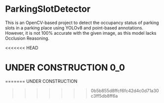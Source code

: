 # ParkingSlotDetector

This is an OpenCV-based project to detect the occupancy status of parking slots in a parking place using YOLOv8 and point-based annotations.
However, it is not 100% accurate with the given image, as this model lacks Occlusion Reasoning.

<<<<<<< HEAD
# UNDER CONSTRUCTION 0_0
=======
UNDER CONSTRUCTION
>>>>>>> 0b5b855d8ffcf6fc42d4c0d71a30c3ff5db8ff6a
